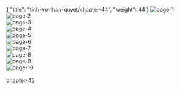 { "title": "tinh-vo-than-quyet/chapter-44", "weight": 44 }
<img src="tinh-vo-than-quyet_0044_01-a60f44c233e392fe2e3ed49b825bfe43.webp" alt="page-1" origin="http://1.bp.blogspot.com/-t_aBxsGvLQU/WN3QK8EyNwI/AAAAAAAABNs/RcDqKYU4mfgFI1rz0oqVXMhEqTvvSVGrwCLcB/s1600/1.jpg?imgmax=0"><br/>
<img src="tinh-vo-than-quyet_0044_02-19b51fe61f01e27f9ba2e9f7d6e52b57.webp" alt="page-2" origin="http://1.bp.blogspot.com/-g-MxQG8a30s/WN3QMYaKgeI/AAAAAAAABN0/qJBhQTAUh4sAfBojK2lVaJW_zsXGywBkACLcB/s1600/2.jpg?imgmax=0"><br/>
<img src="tinh-vo-than-quyet_0044_03-28c47090daf63cd8262d6bcc1d44bb1a.webp" alt="page-3" origin="http://1.bp.blogspot.com/-w3_qGMCVAh8/WN3QNf5RrCI/AAAAAAAABN4/cNyeRDx9Fo8edYPYauUbL418XOGkrL7FQCLcB/s1600/3.jpg?imgmax=0"><br/>
<img src="tinh-vo-than-quyet_0044_04-083feac8774eaf2d465ad0e41a191050.webp" alt="page-4" origin="http://1.bp.blogspot.com/-7OO19xkXwyI/WN3QPaQxzyI/AAAAAAAABOA/138uPIynUzIlxNdS1tXDqSPHupRkCejyQCLcB/s1600/4.jpg?imgmax=0"><br/>
<img src="tinh-vo-than-quyet_0044_05-ccabe844bad964016cda13543d87ea9a.webp" alt="page-5" origin="http://1.bp.blogspot.com/-6pGjDqCz2gQ/WN3QORGG1DI/AAAAAAAABN8/DW0RzL1Ohe4mZhyAq3ydRxbx37-YvEOoACLcB/s1600/5.jpg?imgmax=0"><br/>
<img src="tinh-vo-than-quyet_0044_06-9415f1744a3a5e412d4948e4b7670318.webp" alt="page-6" origin="http://1.bp.blogspot.com/-Y5w4zgSkPQQ/WN3QQCmQM9I/AAAAAAAABOE/i52AorULpXo3SdnjMgbIDy6SRYqwloCZwCLcB/s1600/6.jpg?imgmax=0"><br/>
<img src="tinh-vo-than-quyet_0044_07-2f52f272fb6ce35e9d21da9e52bcd8fe.webp" alt="page-7" origin="http://1.bp.blogspot.com/-rJvXJFCYHeU/WN3QQienY5I/AAAAAAAABOM/gJlSAHeWDh4vmpZd55Q52WNDNgAp1D44gCLcB/s1600/7.jpg?imgmax=0"><br/>
<img src="tinh-vo-than-quyet_0044_08-379d3be794a70755a3d2ef5ca7a78580.webp" alt="page-8" origin="http://1.bp.blogspot.com/-ZSHEkKKg30U/WN3QQlpdUtI/AAAAAAAABOI/-zRBVURGZdkfKQxC5rIDoa8TJ6F-BTIzACLcB/s1600/8.jpg?imgmax=0"><br/>
<img src="tinh-vo-than-quyet_0044_09-b7fd43d72f8966e301536d82dc034d71.webp" alt="page-9" origin="http://1.bp.blogspot.com/-Er4K_UDUJ9Y/WN3QRR6rGRI/AAAAAAAABOQ/t6cC9fDKJLw5ipDd-owaj7jgAyIfpVZ-ACLcB/s1600/9.jpg?imgmax=0"><br/>
<img src="tinh-vo-than-quyet_0044_10-43cfd6fbdb68c1ba51936c639f462fef.webp" alt="page-10" origin="http://1.bp.blogspot.com/-Mqya7R6MWBg/WN3QL-Mm2zI/AAAAAAAABNw/-rVZUNNZd_g6JVybHRnZE4gUVWb6qKwvACLcB/s1600/10.jpg?imgmax=0"><br/>
<br/><a class="nextchap" href="/tinh-vo-than-quyet/chapter-45">chapter-45</a>
